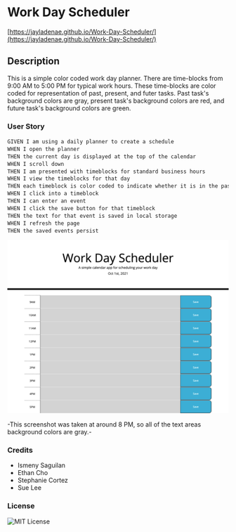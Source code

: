 # Work Day Scheduler 

[https://jayladenae.github.io/Work-Day-Scheduler/](https://jayladenae.github.io/Work-Day-Scheduler/)

## Description

This is a simple color coded work day planner. There are time-blocks from 9:00 AM to 5:00 PM for typical work hours. These 
time-blocks are color coded for representation of past, present, and futer tasks. Past task's background colors are gray, present task's background colors are red, and future task's background colors are green. 

### User Story

```md
GIVEN I am using a daily planner to create a schedule
WHEN I open the planner
THEN the current day is displayed at the top of the calendar
WHEN I scroll down
THEN I am presented with timeblocks for standard business hours
WHEN I view the timeblocks for that day
THEN each timeblock is color coded to indicate whether it is in the past, present, or future
WHEN I click into a timeblock
THEN I can enter an event
WHEN I click the save button for that timeblock
THEN the text for that event is saved in local storage
WHEN I refresh the page
THEN the saved events persist
```
![Screenshot of website](screencapture-file-Users-jayladenae-Desktop-Coding-Bootcamp-homework-05-homework-index-html-2021-10-01-19_45_29.png)

-This screenshot was taken at around 8 PM, so all of the text areas background colors are gray.-

### Credits
- Ismeny Saguilan
- Ethan Cho 
- Stephanie Cortez
- Sue Lee

### License
![MIT License](https://img.shields.io/apm/l/PACK?style=plastic)


